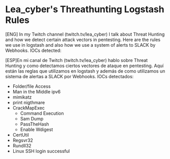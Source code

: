 # Lea_cyber's Threathunting Logstash Rules

[ENG] In my Twitch channel (twitch.tv/lea_cyber) I talk about Threat Hunting and how we detect certain attack vectors in pentesting.
Here are the rules we use in logstash and also how we use a system of alerts to SLACK by Webhooks.
IOCs detected:

[ESP]En mi canal de Twitch (twitch.tv/lea_cyber) hablo sobre Threat Hunting y como detectamos ciertos vectores de ataque en pentesting.
Aquí están las reglas que utilizamos en logstash y además de como utilizamos un sistema de alertas a SLACK por Webhooks.
IOCs detectados:

- Folder/file Access
- Man in the Middle ipv6
- mimikatz
- print nigthmare
- CrackMapExec
	- Command Execution
	- Sam Dump
	- PassTheHash
	- Enable Wdigest
- CertUtil
- Regsvr32
- Rundll32
- Linux SSH login successful

